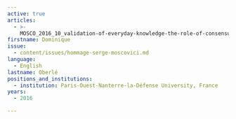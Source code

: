 ```yaml
---
active: true
articles:
  - >-
    MOSCO_2016_10_validation-of-everyday-knowledge-the-role-of-consensus-and-perceived-heterogeneity
firstname: Dominique
issue:
  - content/issues/hommage-serge-moscovici.md
language:
  - English
lastname: Oberlé
positions_and_institutions:
  - institution: Paris-Ouest-Nanterre-la-Défense University, France
years:
  - 2016

---
```

